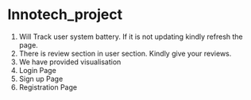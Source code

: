 # Innotech_project

1. Will Track user system battery. If it is not updating kindly refresh the page.
2. There is review section in user section. Kindly give your reviews.
3. We have provided visualisation
4. Login Page
5. Sign up Page
6. Registration Page
